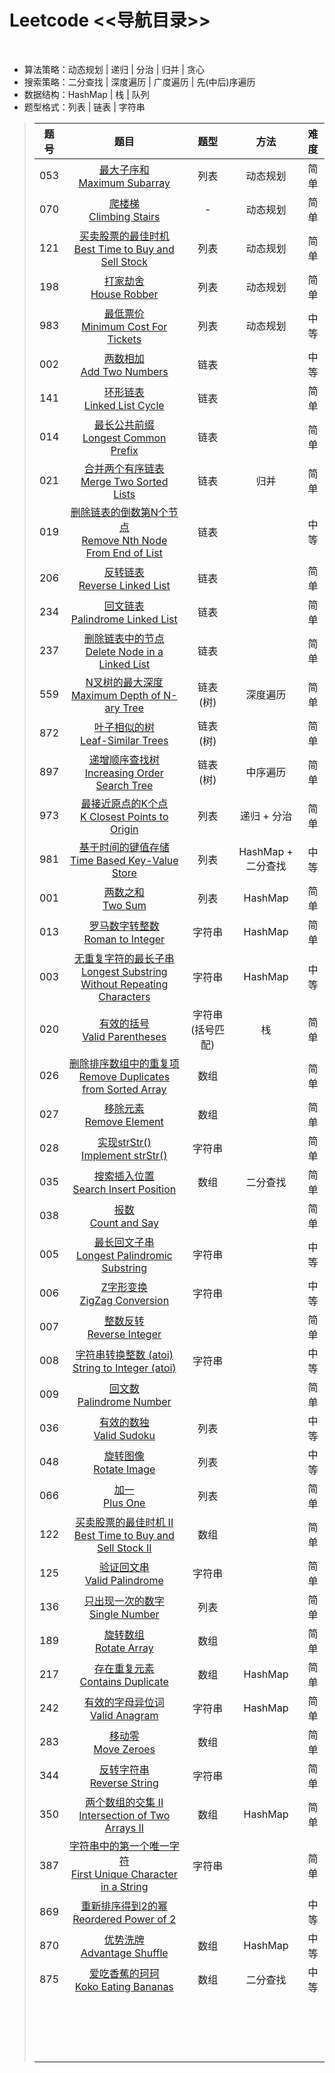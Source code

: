 # Leetcode <<导航目录>>
<br>

* 算法策略：动态规划 | 递归 | 分治 | 归并 | 贪心
* 搜索策略：二分查找 | 深度遍历 | 广度遍历 | 先(中后)序遍历 
* 数据结构：HashMap | 栈 | 队列
* 题型格式：列表 | 链表 | 字符串

>| 题号 | 题目 | 题型 | 方法 | 难度 |
>|:--:|:-----:|:---:|:---:|:---:|
>| 053 | [最大子序和 <br> Maximum Subarray](https://github.com/t-dawei/leetcode/blob/master/code/53.%20最大子序和.py) | 列表 | 动态规划 | 简单 |
>| 070 | [爬楼梯 <br> Climbing Stairs](https://github.com/t-dawei/leetcode/blob/master/code/70.%20爬楼梯.py) | - | 动态规划 | 简单 |
>| 121 | [买卖股票的最佳时机 <br> Best Time to Buy and Sell Stock](https://github.com/t-dawei/leetcode/blob/master/code/121.%20买卖股票的最佳时机.py) | 列表 | 动态规划 | 简单 |
>| 198 | [打家劫舍 <br> House Robber](https://github.com/t-dawei/leetcode/blob/master/code/198.%20打家劫舍.py) | 列表 | 动态规划 | 简单 |
>| 983 | [最低票价 <br> Minimum Cost For Tickets](https://github.com/t-dawei/leetcode/blob/master/code/983.%20最低票价.py) | 列表 | 动态规划 | 中等 |
>| 002 | [两数相加 <br> Add Two Numbers](https://github.com/t-dawei/leetcode/blob/master/code/2.%20两数相加.py) | 链表 |  | 中等 |
>| 141 | [环形链表 <br> Linked List Cycle](https://github.com/t-dawei/leetcode/blob/master/code/141.%20环形链表.py)  | 链表 |  | 简单 |
>| 014 | [最长公共前缀 <br> Longest Common Prefix](https://github.com/t-dawei/leetcode/blob/master/code/14.%20最长公共前缀.py)  | 链表 |  | 简单 |
>| 021 | [合并两个有序链表 <br> Merge Two Sorted Lists](ttps://github.com/t-dawei/leetcode/blob/master/code/21.%20合并两个有序链表.py)  | 链表 | 归并 | 简单 |
>| 019 | [删除链表的倒数第N个节点 <br> Remove Nth Node From End of List](https://github.com/t-dawei/leetcode/blob/master/code/19.%20删除链表的倒数第N个节点.py)  | 链表 |  | 中等 |
>| 206 | [反转链表 <br> Reverse Linked List](https://github.com/t-dawei/leetcode/blob/master/code/206,%20反转链表.py)  | 链表 |  | 简单 |
>| 234 | [回文链表 <br> Palindrome Linked List](https://github.com/t-dawei/leetcode/blob/master/code/234.%20回文链表.py)  | 链表 |  | 简单 |
>| 237 | [删除链表中的节点 <br> Delete Node in a Linked List](https://github.com/t-dawei/leetcode/blob/master/code/237.%20删除链表中的节点.py)  | 链表 |  | 简单 |
>| 559 | [N叉树的最大深度 <br> Maximum Depth of N-ary Tree](https://github.com/t-dawei/leetcode/blob/master/code/559.%20N叉树的最大深度.py)  | 链表(树) | 深度遍历 | 简单 |
>| 872 | [叶子相似的树 <br> Leaf-Similar Trees](https://github.com/t-dawei/leetcode/blob/master/code/872.%20叶子相似的树.py)  | 链表(树) |  | 简单 |
>| 897 | [递增顺序查找树 <br> Increasing Order Search Tree](https://github.com/t-dawei/leetcode/blob/master/code/897.%20递增顺序查找树.py)  | 链表(树) | 中序遍历 | 简单 |
>| 973 | [最接近原点的K个点 <br> K Closest Points to Origin](https://github.com/t-dawei/leetcode/blob/master/code/973.%20最接近原点的%20K%20个点.py) | 列表 | 递归 + 分治 | 简单 |
>| 981 | [基于时间的键值存储 <br> Time Based Key-Value Store](https://github.com/t-dawei/leetcode/blob/master/code/981.%20基于时间的键值存储.py) | 列表 | HashMap + 二分查找 | 中等 |
>| 001 | [两数之和 <br> Two Sum](https://github.com/t-dawei/leetcode/blob/master/code/1.%20两数之和.py) | 列表 | HashMap | 简单 |
>| 013 | [罗马数字转整数 <br> Roman to Integer](https://github.com/t-dawei/leetcode/blob/master/code/13.%20罗马数字转整数.py) | 字符串 | HashMap | 简单 |
>| 003 | [无重复字符的最长子串 <br> Longest Substring Without Repeating Characters](https://github.com/t-dawei/leetcode/blob/master/code/3.%20无重复字符的最长子串.py) | 字符串 | HashMap | 中等 |
>| 020 | [有效的括号 <br> Valid Parentheses](https://github.com/t-dawei/leetcode/blob/master/code/20.%20有效的括号.py)  | 字符串(括号匹配) | 栈 | 简单 |
>| 026 | [删除排序数组中的重复项 <br> Remove Duplicates from Sorted Array](https://github.com/t-dawei/leetcode/blob/master/code/26.%20删除排序数组中的重复项.py)  | 数组 |  | 简单 |
>| 027 | [移除元素 <br> Remove Element](https://github.com/t-dawei/leetcode/blob/master/code/27.%20移除元素.py) | 数组 |  | 简单 |
>| 028 | [实现strStr() <br> Implement strStr()](https://github.com/t-dawei/leetcode/blob/master/code/28.%20实现strStr().py) | 字符串 |  | 简单 |
>| 035 | [搜索插入位置 <br> Search Insert Position](https://github.com/t-dawei/leetcode/blob/master/code/35.%20搜索插入位置.py)  | 数组 | 二分查找 | 简单 |
>| 038 | [报数 <br> Count and Say](https://github.com/t-dawei/leetcode/blob/master/code/38.%20报数.py)  |  |  | 简单 |
>| 005 | [最长回文子串 <br> Longest Palindromic Substring](https://github.com/t-dawei/leetcode/blob/master/code/5.%20最长回文子串.py) | 字符串 |  | 中等 |
>| 006 | [Z字形变换 <br> ZigZag Conversion](https://github.com/t-dawei/leetcode/blob/master/code/6.Z%20字形变换.py)  | 字符串 |  | 中等 |
>| 007 | [整数反转 <br> Reverse Integer](https://github.com/t-dawei/leetcode/blob/master/code/7.%20整数反转.py)  |  |  | 简单 |
>| 008 | [字符串转换整数 (atoi) <br> String to Integer (atoi)](https://github.com/t-dawei/leetcode/blob/master/code/8.%20字符串转换整数.py)  | 字符串 |  | 中等 |
>| 009 | [回文数 <br> Palindrome Number](https://github.com/t-dawei/leetcode/blob/master/code/9.%20回文数.py)  |  |  | 简单 |
>| 036 | [有效的数独 <br> Valid Sudoku](https://github.com/t-dawei/leetcode/blob/master/code/36.%20有效的数独.py)  | 列表 |  | 中等 |
>| 048 | [旋转图像 <br> Rotate Image](https://github.com/t-dawei/leetcode/blob/master/code/48.%20旋转图像.py)  | 列表 |  | 中等 |
>| 066 | [加一 <br> Plus One](https://github.com/t-dawei/leetcode/blob/master/code/66.%20加一.py)  | 列表 |  | 简单 |
>| 122 | [买卖股票的最佳时机 II <br> Best Time to Buy and Sell Stock II](https://github.com/t-dawei/leetcode/blob/master/code/122.%20买卖股票的最佳时机%20II.py)  | 数组 |  | 简单 |
>| 125 | [验证回文串 <br> Valid Palindrome](https://github.com/t-dawei/leetcode/blob/master/code/125.%20验证回文串.py)  | 字符串 |  | 简单 |
>| 136 | [只出现一次的数字 <br> Single Number](https://github.com/t-dawei/leetcode/blob/master/code/136%20只出现一次的数字.py)  | 列表 |  | 简单 | 
>| 189 | [旋转数组 <br> Rotate Array](https://github.com/t-dawei/leetcode/blob/master/code/189.%20旋转数组.py)  | 数组 |  | 简单 |
>| 217 | [存在重复元素 <br> Contains Duplicate](https://github.com/t-dawei/leetcode/blob/master/code/217.%20存在重复元素.py)  | 数组 | HashMap | 简单 |
>| 242 | [有效的字母异位词 <br> Valid Anagram](https://github.com/t-dawei/leetcode/blob/master/code/242.%20有效的字母异位词.py)  | 字符串 | HashMap | 简单 |
>| 283 | [移动零 <br> Move Zeroes](https://github.com/t-dawei/leetcode/blob/master/code/283.%20移动零.py)  | 数组 |  | 简单 |
>| 344 | [反转字符串 <br> Reverse String](https://github.com/t-dawei/leetcode/blob/master/code/344.%20反转字符串.py)  | 字符串 |  | 简单 |
>| 350 | [两个数组的交集 II <br> Intersection of Two Arrays II](https://github.com/t-dawei/leetcode/blob/master/code/350.%20两个数组的交集.py)  | 数组 | HashMap | 简单 |
>| 387 | [字符串中的第一个唯一字符 <br> First Unique Character in a String](https://github.com/t-dawei/leetcode/blob/master/code/387.%20字符串中的第一个唯一字符.py)  | 字符串 |  | 简单 |
>| 869 | [重新排序得到2的幂 <br> Reordered Power of 2](https://github.com/t-dawei/leetcode/blob/master/code/869.%20重新排序得到%202%20的幂.py)  |  |  | 中等 |
>| 870 | [优势洗牌 <br> Advantage Shuffle](https://github.com/t-dawei/leetcode/blob/master/code/870.%20优势洗牌.py)  | 数组 | HashMap | 中等 |
>| 875 | [爱吃香蕉的珂珂 <br> Koko Eating Bananas](https://github.com/t-dawei/leetcode/blob/master/code/875.%20爱吃香蕉的珂珂.py)  | 数组 | 二分查找 | 中等 |
>|  | [ <br> ](https://github.com/t-dawei/leetcode/blob/master/code/.py)  |  |  |  |
>|  | [ <br> ](https://github.com/t-dawei/leetcode/blob/master/code/.py)  |  |  |  |
>|  | [ <br> ](https://github.com/t-dawei/leetcode/blob/master/code/.py)  |  |  |  |
>|  | [ <br> ](https://github.com/t-dawei/leetcode/blob/master/code/.py)  |  |  |  |
